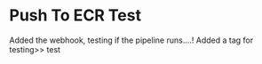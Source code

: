 # Push To ECR Test
Added the webhook, testing if the pipeline runs....!
Added a tag for testing>>
test

